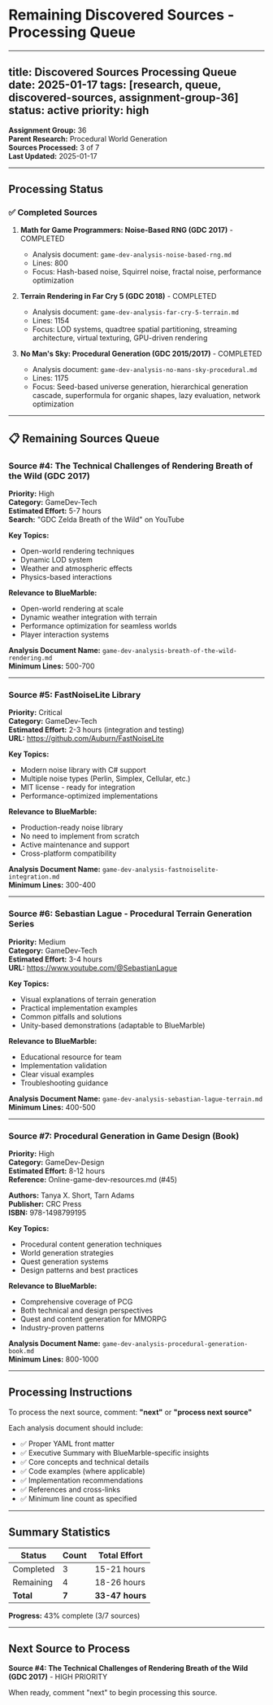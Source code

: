 # Remaining Discovered Sources - Processing Queue

---
title: Discovered Sources Processing Queue
date: 2025-01-17
tags: [research, queue, discovered-sources, assignment-group-36]
status: active
priority: high
---

**Assignment Group:** 36  
**Parent Research:** Procedural World Generation  
**Sources Processed:** 3 of 7  
**Last Updated:** 2025-01-17

---

## Processing Status

### ✅ Completed Sources

1. **Math for Game Programmers: Noise-Based RNG (GDC 2017)** - COMPLETED
   - Analysis document: `game-dev-analysis-noise-based-rng.md`
   - Lines: 800
   - Focus: Hash-based noise, Squirrel noise, fractal noise, performance optimization

2. **Terrain Rendering in Far Cry 5 (GDC 2018)** - COMPLETED
   - Analysis document: `game-dev-analysis-far-cry-5-terrain.md`
   - Lines: 1154
   - Focus: LOD systems, quadtree spatial partitioning, streaming architecture, virtual texturing, GPU-driven rendering

3. **No Man's Sky: Procedural Generation (GDC 2015/2017)** - COMPLETED
   - Analysis document: `game-dev-analysis-no-mans-sky-procedural.md`
   - Lines: 1175
   - Focus: Seed-based universe generation, hierarchical generation cascade, superformula for organic shapes, lazy evaluation, network optimization

---

## 📋 Remaining Sources Queue

### Source #4: The Technical Challenges of Rendering Breath of the Wild (GDC 2017)

**Priority:** High  
**Category:** GameDev-Tech  
**Estimated Effort:** 5-7 hours  
**Search:** "GDC Zelda Breath of the Wild" on YouTube

**Key Topics:**
- Open-world rendering techniques
- Dynamic LOD system
- Weather and atmospheric effects
- Physics-based interactions

**Relevance to BlueMarble:**
- Open-world rendering at scale
- Dynamic weather integration with terrain
- Performance optimization for seamless worlds
- Player interaction systems

**Analysis Document Name:** `game-dev-analysis-breath-of-the-wild-rendering.md`  
**Minimum Lines:** 500-700

---

### Source #5: FastNoiseLite Library

**Priority:** Critical  
**Category:** GameDev-Tech  
**Estimated Effort:** 2-3 hours (integration and testing)  
**URL:** https://github.com/Auburn/FastNoiseLite

**Key Topics:**
- Modern noise library with C# support
- Multiple noise types (Perlin, Simplex, Cellular, etc.)
- MIT license - ready for integration
- Performance-optimized implementations

**Relevance to BlueMarble:**
- Production-ready noise library
- No need to implement from scratch
- Active maintenance and support
- Cross-platform compatibility

**Analysis Document Name:** `game-dev-analysis-fastnoiselite-integration.md`  
**Minimum Lines:** 300-400

---

### Source #6: Sebastian Lague - Procedural Terrain Generation Series

**Priority:** Medium  
**Category:** GameDev-Tech  
**Estimated Effort:** 3-4 hours  
**URL:** https://www.youtube.com/@SebastianLague

**Key Topics:**
- Visual explanations of terrain generation
- Practical implementation examples
- Common pitfalls and solutions
- Unity-based demonstrations (adaptable to BlueMarble)

**Relevance to BlueMarble:**
- Educational resource for team
- Implementation validation
- Clear visual examples
- Troubleshooting guidance

**Analysis Document Name:** `game-dev-analysis-sebastian-lague-terrain.md`  
**Minimum Lines:** 400-500

---

### Source #7: Procedural Generation in Game Design (Book)

**Priority:** High  
**Category:** GameDev-Design  
**Estimated Effort:** 8-12 hours  
**Reference:** Online-game-dev-resources.md (#45)

**Authors:** Tanya X. Short, Tarn Adams  
**Publisher:** CRC Press  
**ISBN:** 978-1498799195

**Key Topics:**
- Procedural content generation techniques
- World generation strategies
- Quest generation systems
- Design patterns and best practices

**Relevance to BlueMarble:**
- Comprehensive coverage of PCG
- Both technical and design perspectives
- Quest and content generation for MMORPG
- Industry-proven patterns

**Analysis Document Name:** `game-dev-analysis-procedural-generation-book.md`  
**Minimum Lines:** 800-1000

---

## Processing Instructions

To process the next source, comment: **"next"** or **"process next source"**

Each analysis document should include:
- ✅ Proper YAML front matter
- ✅ Executive Summary with BlueMarble-specific insights
- ✅ Core concepts and technical details
- ✅ Code examples (where applicable)
- ✅ Implementation recommendations
- ✅ References and cross-links
- ✅ Minimum line count as specified

---

## Summary Statistics

| Status | Count | Total Effort |
|--------|-------|--------------|
| Completed | 3 | 15-21 hours |
| Remaining | 4 | 18-26 hours |
| **Total** | **7** | **33-47 hours** |

**Progress:** 43% complete (3/7 sources)

---

## Next Source to Process

**Source #4: The Technical Challenges of Rendering Breath of the Wild (GDC 2017)** - HIGH PRIORITY

When ready, comment "next" to begin processing this source.
